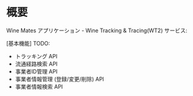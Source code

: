 # 概要

Wine Mates アプリケーション - Wine Tracking & Tracing(WT2) サービス:

[基本機能] TODO:
* トラッキング API
* 流通経路検索 API
* 事業者ID管理 API
* 事業者情報管理 (登録/変更/削除) API
* 事業者情報検索 API
